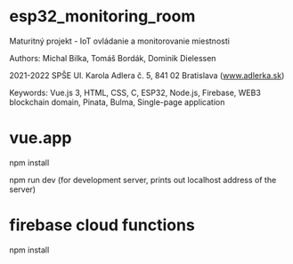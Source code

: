 # esp32_monitoring_room
Maturitný projekt - IoT ovládanie a monitorovanie miestnosti

Authors: Michal Bilka, Tomáš Bordák, Dominik Dielessen

2021-2022 SPŠE Ul. Karola Adlera č. 5, 841 02 Bratislava (www.adlerka.sk)

Keywords:
Vue.js 3, HTML, CSS, C, ESP32, Node.js, Firebase, WEB3 blockchain domain, Pinata, Bulma, Single-page application
# vue.app
npm install

npm run dev (for development server, prints out localhost address of the server)

# firebase cloud functions
npm install
